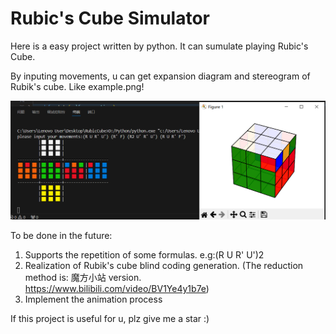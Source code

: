 # Rubic's Cube Simulator
Here is a easy project written by python. It can sumulate playing Rubic's Cube.

By inputing movements, u can get expansion diagram and stereogram of Rubik's cube. Like example.png!

![](example.png)

To be done in the future:
1. Supports the repetition of some formulas. e.g:(R U R' U')2
2. Realization of Rubik's cube blind coding generation. (The reduction method is: 魔方小站 version. https://www.bilibili.com/video/BV1Ye4y1b7e)
3. Implement the animation process

If this project is useful for u, plz give me a star :)
